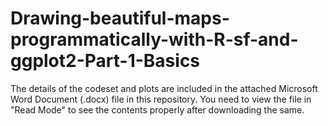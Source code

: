 # Drawing-beautiful-maps-programmatically-with-R-sf-and-ggplot2-Part-1-Basics

The details of the codeset and plots are included in the attached Microsoft Word Document (.docx) file in this repository. 
You need to view the file in "Read Mode" to see the contents properly after downloading the same.
